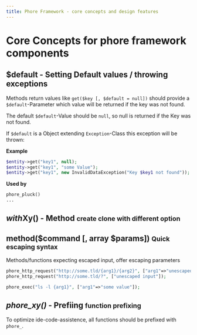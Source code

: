 ```yaml
---
title: Phore Framework - core concepts and design features
---
```


# Core Concepts for phore framework components

## $default - Setting Default values / throwing exceptions

Methods return values like `get($key [, $default = null])` should provide a `$default`-Parameter which
value will be returned if the key was not found.

The default `$default`-Value should be `null`, so null is returned if the Key was not found.

If `$default` is a Object extending `Exception`-Class this exception will be thrown:

**Example**

```php
$entity->get("key1", null);
$entity->get("key1", "some Value");
$entity->get("key1", new InvalidDataException("Key $key1 not found"));
```

**Used by**

```php
phore_pluck()
...
```


## *with*Xy() - Method <small>create clone with different option</small>


## method($command [, array $params]) <small>Quick escaping syntax</small>

Methods/functions expecting escaped input, offer escaping parameters


```php
phore_http_request("http://some.tld/{arg1}/{arg2}", ["arg1"=>"unescaped Input", "arg2" => ""]);
phore_http_request("http://some.tld/?", ["unescaped input"]);

phore_exec("ls -l {arg1}", ["arg1"=>"some value"]);

```


## *phore_xy()* - Prefiing <small>function prefixing</small>

To optimize ide-code-assistence, all functions should be prefixed with `phore_`.

